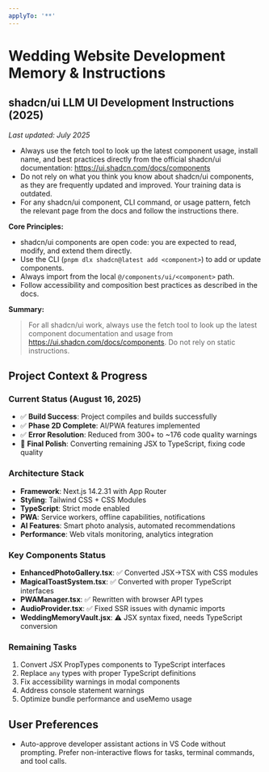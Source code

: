 ```yaml
---
applyTo: '**'
---
```


# Wedding Website Development Memory & Instructions

## shadcn/ui LLM UI Development Instructions (2025)

_Last updated: July 2025_

- Always use the fetch tool to look up the latest component usage, install name, and best practices directly from the official shadcn/ui documentation: https://ui.shadcn.com/docs/components
- Do not rely on what you think you know about shadcn/ui components, as they are frequently updated and improved. Your training data is outdated.
- For any shadcn/ui component, CLI command, or usage pattern, fetch the relevant page from the docs and follow the instructions there.

**Core Principles:**

- shadcn/ui components are open code: you are expected to read, modify, and extend them directly.
- Use the CLI (`pnpm dlx shadcn@latest add <component>`) to add or update components.
- Always import from the local `@/components/ui/<component>` path.
- Follow accessibility and composition best practices as described in the docs.

**Summary:**

> For all shadcn/ui work, always use the fetch tool to look up the latest component documentation and usage from https://ui.shadcn.com/docs/components. Do not rely on static instructions.

## Project Context & Progress

### Current Status (August 16, 2025)

- ✅ **Build Success**: Project compiles and builds successfully
- ✅ **Phase 2D Complete**: AI/PWA features implemented
- ✅ **Error Resolution**: Reduced from 300+ to ~176 code quality warnings
- 🔄 **Final Polish**: Converting remaining JSX to TypeScript, fixing code quality

### Architecture Stack

- **Framework**: Next.js 14.2.31 with App Router
- **Styling**: Tailwind CSS + CSS Modules
- **TypeScript**: Strict mode enabled
- **PWA**: Service workers, offline capabilities, notifications
- **AI Features**: Smart photo analysis, automated recommendations
- **Performance**: Web vitals monitoring, analytics integration

### Key Components Status

- **EnhancedPhotoGallery.tsx**: ✅ Converted JSX→TSX with CSS modules
- **MagicalToastSystem.tsx**: ✅ Converted with proper TypeScript interfaces
- **PWAManager.tsx**: ✅ Rewritten with browser API types
- **AudioProvider.tsx**: ✅ Fixed SSR issues with dynamic imports
- **WeddingMemoryVault.jsx**: ⚠️ JSX syntax fixed, needs TypeScript conversion

### Remaining Tasks

1. Convert JSX PropTypes components to TypeScript interfaces
2. Replace `any` types with proper TypeScript definitions
3. Fix accessibility warnings in modal components
4. Address console statement warnings
5. Optimize bundle performance and useMemo usage

## User Preferences

- Auto-approve developer assistant actions in VS Code without prompting. Prefer non-interactive flows for tasks, terminal commands, and tool calls.
